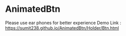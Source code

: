 # AnimatedBtn
Please use ear phones for better experience
Demo Link : https://sumit238.github.io/AnimatedBtn/Holder/Btn.html
